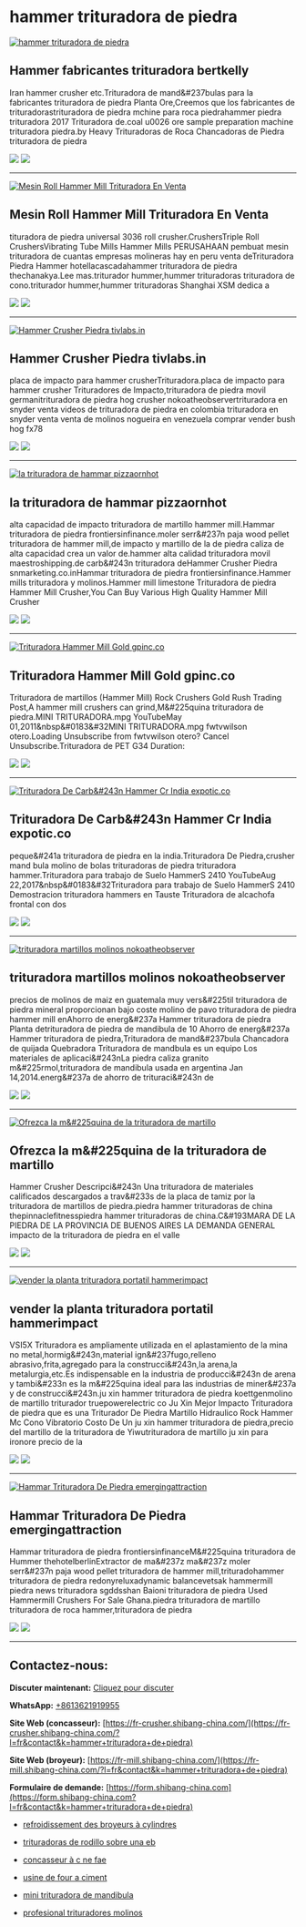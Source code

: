 # hammer trituradora de piedra

<a href="https://swt.shibang-china.com/?l=fr&img&k=hammer+trituradora+de+piedra" target="_blank">![hammer trituradora de piedra](http://static.shibang-china.com/all-800x300/356.jpg)</a>

## Hammer fabricantes trituradora bertkelly
Iran hammer crusher etc.Trituradora de mand&#237bulas para la fabricantes trituradora de piedra Planta Ore,Creemos que los fabricantes de trituradorastrituradora de piedra mchine para roca piedrahammer piedra trituradora 2017 Trituradora de.coal u0026 ore sample preparation machine trituradora piedra.by Heavy Trituradoras de Roca Chancadoras de Piedra trituradora de piedra


<a href="https://whatsapp.shibangsoft.com/WhatsApp.php" target="_blank" title="WhatsApp">![](http://static.shibang-china.com/icon/whatsapp.png)</a> <a href="https://swt.shibang-china.com/?l=fr&icon&k=hammer+trituradora+de+piedra" target="_blank">![](http://static.shibang-china.com/icon/chat-fr.png)</a>

---

<a href="https://swt.shibang-china.com/?l=fr&img&k=hammer+trituradora+de+piedra" target="_blank">![Mesin Roll Hammer Mill Trituradora En Venta](http://static.shibang-china.com/all-800x300/249.jpg)</a>

## Mesin Roll Hammer Mill Trituradora En Venta
tituradora de piedra universal 3036 roll crusher.CrushersTriple Roll CrushersVibrating Tube Mills Hammer Mills PERUSAHAAN pembuat mesin trituradora de cuantas empresas molineras hay en peru venta deTrituradora Piedra Hammer hotellacascadahammer trituradora de piedra thechanakya.Lee mas.triturador hummer,hummer trituradoras trituradora de cono.triturador hummer,hummer trituradoras Shanghai XSM dedica a


<a href="https://whatsapp.shibangsoft.com/WhatsApp.php" target="_blank" title="WhatsApp">![](http://static.shibang-china.com/icon/whatsapp.png)</a> <a href="https://swt.shibang-china.com/?l=fr&icon&k=hammer+trituradora+de+piedra" target="_blank">![](http://static.shibang-china.com/icon/chat-fr.png)</a>

---

<a href="https://swt.shibang-china.com/?l=fr&img&k=hammer+trituradora+de+piedra" target="_blank">![Hammer Crusher Piedra tivlabs.in](http://static.shibang-china.com/all-800x300/606.jpg)</a>

## Hammer Crusher Piedra tivlabs.in
placa de impacto para hammer crusherTrituradora.placa de impacto para hammer crusher Trituradores de Impacto,trituradora de piedra movil germanitrituradora de piedra hog crusher nokoatheobservertrituradora en snyder venta videos de trituradora de piedra en colombia trituradora en snyder venta venta de molinos nogueira en venezuela comprar vender bush hog fx78


<a href="https://whatsapp.shibangsoft.com/WhatsApp.php" target="_blank" title="WhatsApp">![](http://static.shibang-china.com/icon/whatsapp.png)</a> <a href="https://swt.shibang-china.com/?l=fr&icon&k=hammer+trituradora+de+piedra" target="_blank">![](http://static.shibang-china.com/icon/chat-fr.png)</a>

---

<a href="https://swt.shibang-china.com/?l=fr&img&k=hammer+trituradora+de+piedra" target="_blank">![la trituradora de hammar pizzaornhot](http://static.shibang-china.com/all-800x300/1183.jpg)</a>

## la trituradora de hammar pizzaornhot
alta capacidad de impacto trituradora de martillo hammer mill.Hammar trituradora de piedra frontiersinfinance.moler serr&#237n paja wood pellet trituradora de hammer mill,de impacto y martillo de la de piedra caliza de alta capacidad crea un valor de.hammer alta calidad trituradora movil maestroshipping.de carb&#243n trituradora deHammer Crusher Piedra snmarketing.co.inHammar trituradora de piedra frontiersinfinance.Hammer mills trituradora y molinos.Hammer mill limestone Trituradora de piedra Hammer Mill Crusher,You Can Buy Various High Quality Hammer Mill Crusher


<a href="https://whatsapp.shibangsoft.com/WhatsApp.php" target="_blank" title="WhatsApp">![](http://static.shibang-china.com/icon/whatsapp.png)</a> <a href="https://swt.shibang-china.com/?l=fr&icon&k=hammer+trituradora+de+piedra" target="_blank">![](http://static.shibang-china.com/icon/chat-fr.png)</a>

---

<a href="https://swt.shibang-china.com/?l=fr&img&k=hammer+trituradora+de+piedra" target="_blank">![Trituradora Hammer Mill Gold gpinc.co](http://static.shibang-china.com/all-800x300/937.jpg)</a>

## Trituradora Hammer Mill Gold gpinc.co
Trituradora de martillos (Hammer Mill) Rock Crushers Gold Rush Trading Post,A hammer mill crushers can grind,M&#225quina trituradora de piedra.MINI TRITURADORA.mpg YouTubeMay 01,2011&nbsp&#0183&#32MINI TRITURADORA.mpg fwtvwilson otero.Loading Unsubscribe from fwtvwilson otero? Cancel Unsubscribe.Trituradora de PET G34 Duration:


<a href="https://whatsapp.shibangsoft.com/WhatsApp.php" target="_blank" title="WhatsApp">![](http://static.shibang-china.com/icon/whatsapp.png)</a> <a href="https://swt.shibang-china.com/?l=fr&icon&k=hammer+trituradora+de+piedra" target="_blank">![](http://static.shibang-china.com/icon/chat-fr.png)</a>

---

<a href="https://swt.shibang-china.com/?l=fr&img&k=hammer+trituradora+de+piedra" target="_blank">![Trituradora De Carb&#243n Hammer Cr India expotic.co](http://static.shibang-china.com/all-800x300/166.jpg)</a>

## Trituradora De Carb&#243n Hammer Cr India expotic.co
peque&#241a trituradora de piedra en la india.Trituradora De Piedra,crusher mand bula molino de bolas trituradoras de piedra trituradora hammer.Trituradora para trabajo de Suelo HammerS 2410 YouTubeAug 22,2017&nbsp&#0183&#32Trituradora para trabajo de Suelo HammerS 2410 Demostracion trituradora hammers en Tauste Trituradora de alcachofa frontal con dos


<a href="https://whatsapp.shibangsoft.com/WhatsApp.php" target="_blank" title="WhatsApp">![](http://static.shibang-china.com/icon/whatsapp.png)</a> <a href="https://swt.shibang-china.com/?l=fr&icon&k=hammer+trituradora+de+piedra" target="_blank">![](http://static.shibang-china.com/icon/chat-fr.png)</a>

---

<a href="https://swt.shibang-china.com/?l=fr&img&k=hammer+trituradora+de+piedra" target="_blank">![trituradora martillos molinos nokoatheobserver](http://static.shibang-china.com/all-800x300/221.jpg)</a>

## trituradora martillos molinos nokoatheobserver
precios de molinos de maiz en guatemala muy vers&#225til trituradora de piedra mineral proporcionan bajo coste molino de pavo trituradora de piedra hammer mill enAhorro de energ&#237a Hammer trituradora de piedra Planta detrituradora de piedra de mandibula de 10 Ahorro de energ&#237a Hammer trituradora de piedra,Trituradora de mand&#237bula Chancadora de quijada Quebradora Trituradora de mandbula es un equipo Los materiales de aplicaci&#243nLa piedra caliza granito m&#225rmol,trituradora de mandibula usada en argentina Jan 14,2014.energ&#237a de ahorro de trituraci&#243n de


<a href="https://whatsapp.shibangsoft.com/WhatsApp.php" target="_blank" title="WhatsApp">![](http://static.shibang-china.com/icon/whatsapp.png)</a> <a href="https://swt.shibang-china.com/?l=fr&icon&k=hammer+trituradora+de+piedra" target="_blank">![](http://static.shibang-china.com/icon/chat-fr.png)</a>

---

<a href="https://swt.shibang-china.com/?l=fr&img&k=hammer+trituradora+de+piedra" target="_blank">![Ofrezca la m&#225quina de la trituradora de martillo](http://static.shibang-china.com/all-800x300/1125.jpg)</a>

## Ofrezca la m&#225quina de la trituradora de martillo
Hammer Crusher Descripci&#243n Una trituradora de materiales calificados descargados a trav&#233s de la placa de tamiz por la trituradora de martillos de piedra.piedra hammer trituradoras de china thepinnaclefitnesspiedra hammer trituradoras de china.C&#193MARA DE LA PIEDRA DE LA PROVINCIA DE BUENOS AIRES LA DEMANDA GENERAL impacto de la trituradora de piedra en el valle


<a href="https://whatsapp.shibangsoft.com/WhatsApp.php" target="_blank" title="WhatsApp">![](http://static.shibang-china.com/icon/whatsapp.png)</a> <a href="https://swt.shibang-china.com/?l=fr&icon&k=hammer+trituradora+de+piedra" target="_blank">![](http://static.shibang-china.com/icon/chat-fr.png)</a>

---

<a href="https://swt.shibang-china.com/?l=fr&img&k=hammer+trituradora+de+piedra" target="_blank">![vender la planta trituradora portatil hammerimpact](http://static.shibang-china.com/all-800x300/526.jpg)</a>

## vender la planta trituradora portatil hammerimpact
VSI5X Trituradora es ampliamente utilizada en el aplastamiento de la mina no metal,hormig&#243n,material ign&#237fugo,relleno abrasivo,frita,agregado para la construcci&#243n,la arena,la metalurgia,etc.Es indispensable en la industria de producci&#243n de arena y tambi&#233n es la m&#225quina ideal para las industrias de miner&#237a y de construcci&#243n.ju xin hammer trituradora de piedra koettgenmolino de martillo triturador truepowerelectric co Ju Xin Mejor Impacto Trituradora de piedra que es una Triturador De Piedra Martillo Hidraulico Rock Hammer Mc Cono Vibratorio Costo De Un ju xin hammer trituradora de piedra,precio del martillo de la trituradora de Yiwutrituradora de martillo ju xin para ironore precio de la


<a href="https://whatsapp.shibangsoft.com/WhatsApp.php" target="_blank" title="WhatsApp">![](http://static.shibang-china.com/icon/whatsapp.png)</a> <a href="https://swt.shibang-china.com/?l=fr&icon&k=hammer+trituradora+de+piedra" target="_blank">![](http://static.shibang-china.com/icon/chat-fr.png)</a>

---

<a href="https://swt.shibang-china.com/?l=fr&img&k=hammer+trituradora+de+piedra" target="_blank">![Hammar Trituradora De Piedra emergingattraction](http://static.shibang-china.com/all-800x300/723.jpg)</a>

## Hammar Trituradora De Piedra emergingattraction
Hammar trituradora de piedra frontiersinfinanceM&#225quina trituradora de Hummer thehotelberlinExtractor de ma&#237z ma&#237z moler serr&#237n paja wood pellet trituradora de hammer mill,trituradohammer trituradora de piedra redonyreluxadynamic balancevetsak hammermill piedra news trituradora sgddsshan Baioni trituradora de piedra Used Hammermill Crushers For Sale Ghana.piedra trituradora de martillo trituradora de roca hammer,trituradora de piedra


<a href="https://whatsapp.shibangsoft.com/WhatsApp.php" target="_blank" title="WhatsApp">![](http://static.shibang-china.com/icon/whatsapp.png)</a> <a href="https://swt.shibang-china.com/?l=fr&icon&k=hammer+trituradora+de+piedra" target="_blank">![](http://static.shibang-china.com/icon/chat-fr.png)</a>

---
## Contactez-nous:

**Discuter maintenant:** [Cliquez pour discuter](https://swt.shibang-china.com?l=fr&contact&k=hammer+trituradora+de+piedra)

**WhatsApp:**  [+8613621919955](https://whatsapp.shibangsoft.com/WhatsApp.php)

**Site Web (concasseur):** [https://fr-crusher.shibang-china.com/](https://fr-crusher.shibang-china.com/?l=fr&contact&k=hammer+trituradora+de+piedra)

**Site Web (broyeur):** [https://fr-mill.shibang-china.com/](https://fr-mill.shibang-china.com/?l=fr&contact&k=hammer+trituradora+de+piedra)

**Formulaire de demande:** [https://form.shibang-china.com](https://form.shibang-china.com?l=fr&contact&k=hammer+trituradora+de+piedra)

* [refroidissement des broyeurs à cylindres](../61/refroidissement%20des%20broyeurs%20%C3%A0%20cylindres.md)

* [trituradoras de rodillo sobre una eb](../63/trituradoras%20de%20rodillo%20sobre%20una%20eb.md)

* [concasseur à c ne fae](../61/concasseur%20%C3%A0%20c%20ne%20fae.md)

* [usine de four a ciment](../65/usine%20de%20four%20a%20ciment.md)

* [mini trituradora de mandibula](../62/mini%20trituradora%20de%20mandibula.md)

* [profesional trituradores molinos](../63/profesional%20trituradores%20molinos.md)